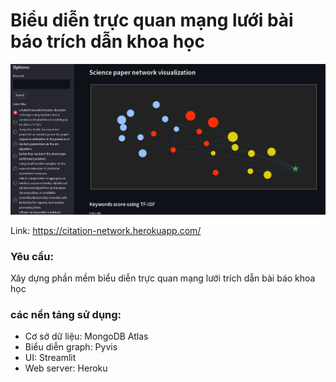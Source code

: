 # Biểu diễn trực quan mạng lưới bài báo trích dẫn khoa học

<p align="center">
<img src="UI.png" width="800"/>
</p>

Link: https://citation-network.herokuapp.com/

### Yêu cầu: 

Xây dựng phần mềm biểu diễn trực quan mạng lưới trích dẫn bài báo khoa học

### các nền tảng sử dụng:

* Cơ sở dữ liệu: MongoDB Atlas
* Biểu diễn graph: Pyvis
* UI: Streamlit
* Web server: Heroku
